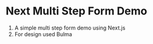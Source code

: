 # Next Multi Step Form Demo
1. A simple multi step form demo using Next.js
2. For design used Bulma
